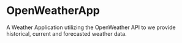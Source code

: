 # OpenWeatherApp
A Weather Application utilizing the OpenWeather API to we provide historical, current and forecasted weather data.
